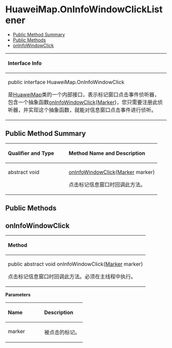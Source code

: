 # HuaweiMap.OnInfoWindowClickListener<a name="ZH-CN_TOPIC_0000001145780987"></a>

-   [Public Method Summary](#section986625372714)
-   [Public Methods](#section7401191143913)
-   [onInfoWindowClick](#section42521813113917)


<a name="table3778mcpsimp"></a>
<table><thead align="left"><tr id="row3782mcpsimp"><th class="cellrowborder" valign="top" width="100%" id="mcps1.1.2.1.1"><p id="p3784mcpsimp"><a name="p3784mcpsimp"></a><a name="p3784mcpsimp"></a>Interface Info</p>
</th>
</tr>
</thead>
<tbody><tr id="row3785mcpsimp"><td class="cellrowborder" valign="top" width="100%" headers="mcps1.1.2.1.1 "><p id="p2752145382310"><a name="p2752145382310"></a><a name="p2752145382310"></a>public interface HuaweiMap.OnInfoWindowClick</p>
<p id="p3787mcpsimp"><a name="p3787mcpsimp"></a><a name="p3787mcpsimp"></a>是<a href="huaweimap.md">HuaweiMap</a>类的一个内部接口，表示标记窗口点击事件侦听器，包含一个抽象函数<a href="#section42521813113917">onInfoWindowClick</a>(<a href="marker.md">Marker</a>)，您只需要注册此侦听器，并实现这个抽象函数，就能对信息窗口点击事件进行侦听。</p>
</td>
</tr>
</tbody>
</table>

## Public Method Summary<a name="section986625372714"></a>

<a name="table3793mcpsimp"></a>
<table><thead align="left"><tr id="row3798mcpsimp"><th class="cellrowborder" valign="top" width="40%" id="mcps1.1.3.1.1"><p id="p081120285386"><a name="p081120285386"></a><a name="p081120285386"></a>Qualifier and Type</p>
</th>
<th class="cellrowborder" valign="top" width="60%" id="mcps1.1.3.1.2"><p id="p681112883813"><a name="p681112883813"></a><a name="p681112883813"></a>Method Name and Description</p>
</th>
</tr>
</thead>
<tbody><tr id="row3803mcpsimp"><td class="cellrowborder" valign="top" width="40%" headers="mcps1.1.3.1.1 "><p id="p3805mcpsimp"><a name="p3805mcpsimp"></a><a name="p3805mcpsimp"></a>abstract void</p>
</td>
<td class="cellrowborder" valign="top" width="60%" headers="mcps1.1.3.1.2 "><p id="p3807mcpsimp"><a name="p3807mcpsimp"></a><a name="p3807mcpsimp"></a><a href="#section42521813113917">onInfoWindowClick</a>(<a href="marker.md">Marker</a> marker)</p>
<p id="p115821053017"><a name="p115821053017"></a><a name="p115821053017"></a>点击标记信息窗口时回调此方法。</p>
</td>
</tr>
</tbody>
</table>

## Public Methods<a name="section7401191143913"></a>

## onInfoWindowClick<a name="section42521813113917"></a>

<a name="table3810mcpsimp"></a>
<table><thead align="left"><tr id="row3814mcpsimp"><th class="cellrowborder" valign="top" width="100%" id="mcps1.1.2.1.1"><p id="p3816mcpsimp"><a name="p3816mcpsimp"></a><a name="p3816mcpsimp"></a>Method</p>
</th>
</tr>
</thead>
<tbody><tr id="row3817mcpsimp"><td class="cellrowborder" valign="top" width="100%" headers="mcps1.1.2.1.1 "><p id="p3819mcpsimp"><a name="p3819mcpsimp"></a><a name="p3819mcpsimp"></a>public abstract void onInfoWindowClick(<a href="marker.md">Marker</a> marker)</p>
<p id="p3822mcpsimp"><a name="p3822mcpsimp"></a><a name="p3822mcpsimp"></a>点击标记信息窗口时回调此方法。必须在主线程中执行。</p>
</td>
</tr>
</tbody>
</table>

**Parameters**

<a name="table3825mcpsimp"></a>
<table><thead align="left"><tr id="row3830mcpsimp"><th class="cellrowborder" valign="top" width="47%" id="mcps1.1.3.1.1"><p id="p3832mcpsimp"><a name="p3832mcpsimp"></a><a name="p3832mcpsimp"></a>Name</p>
</th>
<th class="cellrowborder" valign="top" width="53%" id="mcps1.1.3.1.2"><p id="p3834mcpsimp"><a name="p3834mcpsimp"></a><a name="p3834mcpsimp"></a>Description</p>
</th>
</tr>
</thead>
<tbody><tr id="row3835mcpsimp"><td class="cellrowborder" valign="top" width="47%" headers="mcps1.1.3.1.1 "><p id="p3837mcpsimp"><a name="p3837mcpsimp"></a><a name="p3837mcpsimp"></a>marker</p>
</td>
<td class="cellrowborder" valign="top" width="53%" headers="mcps1.1.3.1.2 "><p id="p3839mcpsimp"><a name="p3839mcpsimp"></a><a name="p3839mcpsimp"></a>被点击的标记。</p>
</td>
</tr>
</tbody>
</table>

